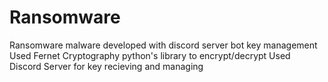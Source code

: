 # Ransomware
Ransomware malware developed with discord server bot key management
Used Fernet Cryptography python's library to encrypt/decrypt
Used Discord Server for key recieving and managing
